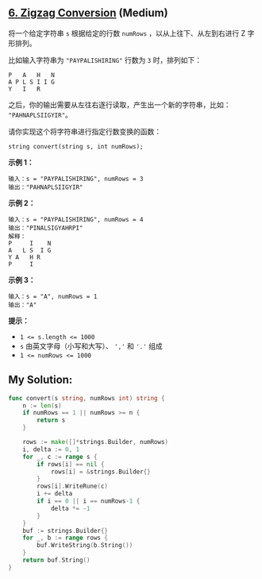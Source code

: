 ## [6. Zigzag Conversion](https://leetcode.cn/problems/zigzag-conversion) (Medium)

将一个给定字符串 `s` 根据给定的行数 `numRows` ，以从上往下、从左到右进行 Z 字形排列。

比如输入字符串为 `"PAYPALISHIRING"` 行数为 `3` 时，排列如下：

```
P   A   H   N
A P L S I I G
Y   I   R
```

之后，你的输出需要从左往右逐行读取，产生出一个新的字符串，比如： `"PAHNAPLSIIGYIR"`。

请你实现这个将字符串进行指定行数变换的函数：

```
string convert(string s, int numRows);
```

**示例 1：**

```
输入：s = "PAYPALISHIRING", numRows = 3
输出："PAHNAPLSIIGYIR"

```

**示例 2：**

```
输入：s = "PAYPALISHIRING", numRows = 4
输出："PINALSIGYAHRPI"
解释：
P     I    N
A   L S  I G
Y A   H R
P     I

```

**示例 3：**

```
输入：s = "A", numRows = 1
输出："A"

```

**提示：**

- `1 <= s.length <= 1000`
- `s` 由英文字母（小写和大写）、 `','` 和 `'.'` 组成
- `1 <= numRows <= 1000`

## My Solution:

```go
func convert(s string, numRows int) string {
    n := len(s)
    if numRows == 1 || numRows >= n {
        return s
    }

    rows := make([]*strings.Builder, numRows)
    i, delta := 0, 1
    for _, c := range s {
        if rows[i] == nil {
            rows[i] = &strings.Builder{}
        }
        rows[i].WriteRune(c)
        i += delta
        if i == 0 || i == numRows-1 {
            delta *= -1
        }
    }
    buf := strings.Builder{}
    for _, b := range rows {
        buf.WriteString(b.String())
    }
    return buf.String()
}
```
